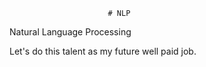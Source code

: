                           # NLP
Natural Language Processing
  
Let's do this talent as my future well paid job.
 
